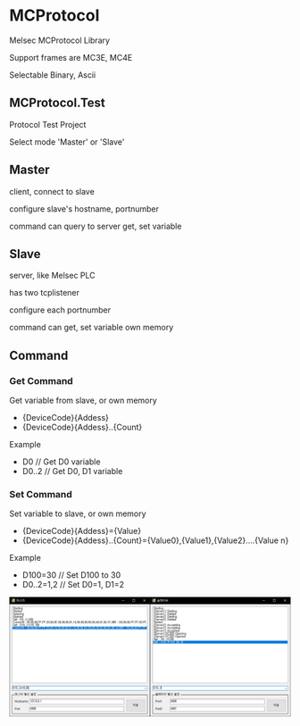 # MCProtocol

Melsec MCProtocol Library

Support frames are MC3E, MC4E

Selectable Binary, Ascii

## MCProtocol.Test

Protocol Test Project

Select mode 'Master' or 'Slave'

## Master

client, connect to slave

configure slave's hostname, portnumber

command can query to server get, set variable

## Slave

server, like Melsec PLC

has two tcplistener

configure each portnumber

command can get, set variable own memory

## Command

### Get Command

Get variable from slave, or own memory

* {DeviceCode}{Addess}
* {DeviceCode}{Addess}..{Count}

Example

* D0 // Get D0 variable
* D0..2 // Get D0, D1 variable

### Set Command

Set variable to slave, or own memory

* {DeviceCode}{Addess}={Value}
* {DeviceCode}{Addess}..{Count}={Value0},{Value1},{Value2}....{Value n}

Example

* D100=30 // Set D100 to 30
* D0..2=1,2 // Set D0=1, D1=2

![Example.png](Example.png)
